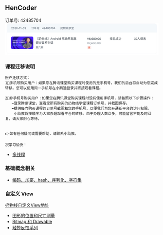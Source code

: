 ## HenCoder 

订单号: 42485704
![](./imgs/order.png)

### 课程迁移说明
```text
账户迁移方式：
1⃣手机号购买用户：如果您在腾讯课堂购买课程时使用的是手机号，我们的后台将自动为您完成转移。您可以使用同一手机号在小鹅通登录并直接观看课程。

2⃣非手机号购买用户：如果您在腾讯课堂购买课程时没有使用手机号，请按照以下步骤操作：
   ➡️登录腾讯课堂，查看您所有购买的扔物线学堂课程订单号，并截图保存。
   ➡️提供每门购买课程的订单号截图和您的手机号，以便我们为您开通新平台的访问权限。
    小助教将按顺序为大家办理观看平台的转移。由于办理人数众多，可能留言不能及时回复，请大家耐心等待。


👉如有任何疑问或需要帮助，请联系小助教。

祝学习愉快！
```

- [多线程](../multi-thread/readme.md)

### 基础概念相关

- [编码、加密、hash、序列化、字符集](./编码_加密_Hash_序列化_字符集.md)


### 自定义 View

[扔物线自定义View地址](https://rengwuxian.com/tag/custom-view/)

- [图形的位置和尺寸测量](lesson_1.md)
- [Bitmap 和 Drawable](lesson_6.md)
- [触摸反馈系列](lesson_12.md)
